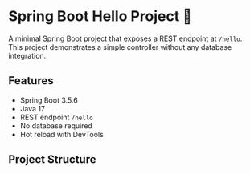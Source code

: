 # Spring Boot Hello Project 🌱

A minimal Spring Boot project that exposes a REST endpoint at `/hello`.  
This project demonstrates a simple controller without any database integration.

## Features
- Spring Boot 3.5.6
- Java 17
- REST endpoint `/hello`
- No database required
- Hot reload with DevTools

## Project Structure
